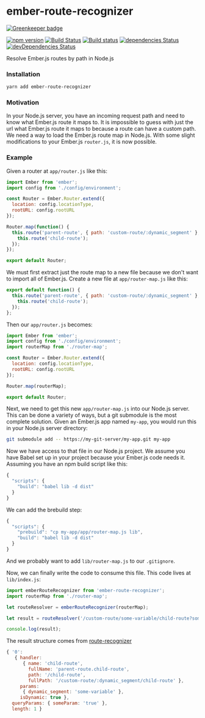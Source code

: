# ember-route-recognizer

[![Greenkeeper badge](https://badges.greenkeeper.io/peopleconnectus/ember-route-recognizer.svg)](https://greenkeeper.io/)

[![npm version](https://badge.fury.io/js/ember-route-recognizer.svg)](https://badge.fury.io/js/ember-route-recognizer)
[![Build Status](https://travis-ci.org/peopleconnectus/ember-route-recognizer.svg?branch=master)](https://travis-ci.org/peopleconnectus/ember-route-recognizer)
[![Build status](https://ci.appveyor.com/api/projects/status/navm4psiytye3ocd/branch/master?svg=true)](https://ci.appveyor.com/project/CM-SiteUI/ember-route-recognizer/branch/master)
[![dependencies Status](https://david-dm.org/peopleconnectus/ember-route-recognizer/status.svg)](https://david-dm.org/peopleconnectus/ember-route-recognizer)
[![devDependencies Status](https://david-dm.org/peopleconnectus/ember-route-recognizer/dev-status.svg)](https://david-dm.org/peopleconnectus/ember-route-recognizer?type=dev)

Resolve Ember.js routes by path in Node.js

### Installation

```sh
yarn add ember-route-recognizer
```

### Motivation

In your Node.js server, you have an incoming request path and need to know what Ember.js route it maps to. It is impossible to guess with just the url what Ember.js route it maps to because a route can have a custom path. We need a way to load the Ember.js route map in Node.js. With some slight modifications to your Ember.js `router.js`, it is now possible.

### Example

Given a router at `app/router.js` like this:

```js
import Ember from 'ember';
import config from './config/environment';

const Router = Ember.Router.extend({
  location: config.locationType,
  rootURL: config.rootURL
});

Router.map(function() {
  this.route('parent-route', { path: 'custom-route/:dynamic_segment' }, function() {
    this.route('child-route');
  });
});

export default Router;
```

We must first extract just the route map to a new file because we don't want to import all of Ember.js. Create a new file at `app/router-map.js` like this:

```js
export default function() {
  this.route('parent-route', { path: 'custom-route/:dynamic_segment' }, function() {
    this.route('child-route');
  });
};
```

Then our `app/router.js` becomes:

```js
import Ember from 'ember';
import config from './config/environment';
import routerMap from './router-map';

const Router = Ember.Router.extend({
  location: config.locationType,
  rootURL: config.rootURL
});

Router.map(routerMap);

export default Router;
```

Next, we need to get this new `app/router-map.js` into our Node.js server. This can be done a variety of ways, but a git submodule is the most complete solution. Given an Ember.js app named `my-app`, you would run this in your Node.js server directory:

```sh
git submodule add -- https://my-git-server/my-app.git my-app
```

Now we have access to that file in our Node.js project. We assume you have Babel set up in your project because your Ember.js code needs it. Assuming you have an npm build script like this:

```js
{
  "scripts": {
    "build": "babel lib -d dist"
  }
}
```

We can add the brebuild step:

```js
{
  "scripts": {
    "prebuild": "cp my-app/app/router-map.js lib",
    "build": "babel lib -d dist"
  }
}
```

And we probably want to add `lib/router-map.js` to our `.gitignore`.

Now, we can finally write the code to consume this file. This code lives at `lib/index.js`:

```js
import emberRouteRecognizer from 'ember-route-recognizer';
import routerMap from './router-map';

let routeResolver = emberRouteRecognizer(routerMap);

let result = routeResolver('/custom-route/some-variable/child-route?someParam=true');

console.log(result);
```

The result structure comes from [route-recognizer](https://github.com/tildeio/route-recognizer)

```js
{ '0': 
   { handler: 
      { name: 'child-route',
        fullName: 'parent-route.child-route',
        path: '/child-route',
        fullPath: '/custom-route/:dynamic_segment/child-route' },
     params: 
      { dynamic_segment: 'some-variable' },
     isDynamic: true },
  queryParams: { someParam: 'true' },
  length: 1 }
```
